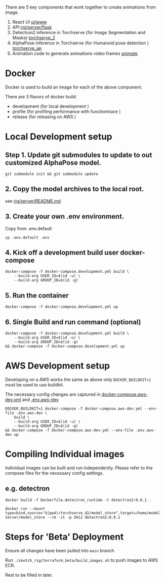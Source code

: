There are 5 key components that work together to create animations from image.

1. React UI [ui/www](ui/www)
2. API [rig/server/flask](rig/server/flask)
3. Detectron2 inference in Torchserve (for Image Segmentation and Masks) [torchserve_2](torchserve_d2)
4. AlphaPose inference in Torchserve (for Humanoid pose detection ) [torchserve_ap](torchserve_ap)
5. Animation code to generate animations video frames [animate](animate)

# Docker

Docker is used to build an image for each of the above component.

There are 3 flavors of docker build.

- development (for local development )
- profile (for profiling performance with functiontrace )
- release (for releasing on AWS )

# Local Development setup

## Step 1. Update git submodules to update to out customized AlphaPose model.

```
git submodule init && git submodule update
```

## 2. Copy the model archives to the local root.

see [rig/server/README.md](rig/server/README.md)

## 3. Create your own .env environment.

Copy from .env.default

```
cp .env.default .env
```

## 4. Kick off a development build user docker-compose

```shell
docker-compose -f docker-compose.development.yml build \
    --build-arg USER_ID=$(id -u) \
    --build-arg GROUP_ID=$(id -g)
```

## 5. Run the container

```
docker-compose -f docker-compose.development.yml up
```

## 6. Single Build and run command (optional)

```
docker-compose -f docker-compose.development.yml build \
    --build-arg USER_ID=$(id -u) \
    --build-arg GROUP_ID=$(id -g)
&& docker-compose -f docker-compose.development.yml up
```

# AWS Development setup

Developing on a AWS works the same as above only `DOCKER_BUILDKIT=1` must be used to use buildkit.

The necessary config changes are captured in [docker-compose.aws-dev.yml](docker-compose.aws-dev.yml) and [.env.aws-dev](.env.aws-dev)

```
DOCKER_BUILDKIT=1 docker-compose -f docker-compose.aws-dev.yml --env-file .env.aws-dev \
    build \
    --build-arg USER_ID=$(id -u) \
    --build-arg GROUP_ID=$(id -g)
&& docker-compose -f docker-compose.aws-dev.yml --env-file .env.aws-dev up
```

# Compiling Individual images

Individual images can be built and run independently. Please refer to the compose files for the necessary config settings.

## e.g. detectron

```shell
docker build -f Dockerfile.detectron_runtime -t detectron2:0.0.1 .

docker run --mount type=bind,source="$(pwd)/torchserve_d2/model_store",target=/home/model-server/model_store --rm -it -p 5911 detectron2:0.0.1
```

# Steps for 'Beta' Deployment
Ensure all changes have been pulled into `main` branch

Run `./sketch_rig/terraform_beta/build_images.sh` to push images to AWS ECR.

Rest to be filled in later.
